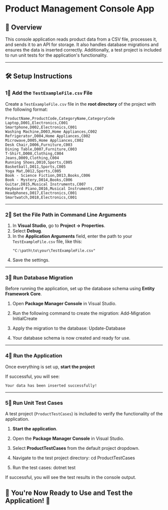 # Product Management Console App  

## 📌 Overview  
This console application reads product data from a CSV file, processes it, and sends it to an API for storage. It also handles database migrations and ensures the data is inserted correctly. Additionally, a test project is included to run unit tests for the application's functionality.

---

## 🛠️ Setup Instructions

### **1⃣ Add the `TestExampleFile.csv` File**  
Create a `TestExampleFile.csv` file in the **root directory** of the project with the following format:

```csv
ProductName,ProductCode,CategoryName,CategoryCode
Laptop,D001,Electronics,C001
Smartphone,D002,Electronics,C001
Washing Machine,D003,Home Appliances,C002
Refrigerator,D004,Home Appliances,C002
Microwave,D005,Home Appliances,C002
Desk Chair,D006,Furniture,C003
Dining Table,D007,Furniture,C003
T-Shirt,D008,Clothing,C004
Jeans,D009,Clothing,C004
Running Shoes,D010,Sports,C005
Basketball,D011,Sports,C005
Yoga Mat,D012,Sports,C005
Book - Science Fiction,D013,Books,C006
Book - Mystery,D014,Books,C006
Guitar,D015,Musical Instruments,C007
Keyboard Piano,D016,Musical Instruments,C007
Headphones,D017,Electronics,C001
Smartwatch,D018,Electronics,C001
```

---

### **2⃣ Set the File Path in Command Line Arguments**  
1. In **Visual Studio**, go to **Project → Properties**.  
2. Select **Debug**.  
3. In the **Application Arguments** field, enter the path to your `TestExampleFile.csv` file, like this:
   ```
   "C:\path\to\your\TestExampleFile.csv"
   ```
4. Save the settings.

---

### **3⃣ Run Database Migration**  
Before running the application, set up the database schema using **Entity Framework Core**.

1. Open **Package Manager Console** in Visual Studio.
2. Run the following command to create the migration:
   Add-Migration InitialCreate
   
3. Apply the migration to the database:
   Update-Database

4. Your database schema is now created and ready for use.

---

### **4⃣ Run the Application**  
Once everything is set up, **start the project**

If successful, you will see:
```
Your data has been inserted successfully!
```

---

### **5⃣ Run Unit Test Cases**  
A test project (`ProductTestCases`) is included to verify the functionality of the application.

1. **Start the application**.
2. Open the **Package Manager Console** in Visual Studio.
3. Select **ProductTestCases** from the default project dropdown.
4. Navigate to the test project directory:
   cd ProductTestCases

5. Run the test cases:
   dotnet test

If successful, you will see the test results in the console output.


## 🎯 **You're Now Ready to Use and Test the Application! 🚀**  

